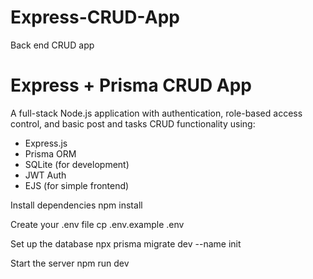 # Express-CRUD-App
Back end CRUD app

# Express + Prisma CRUD App

A full-stack Node.js application with authentication, role-based access control, and basic post and tasks CRUD functionality using:

- Express.js
- Prisma ORM
- SQLite (for development)
- JWT Auth
- EJS (for simple frontend)

Install dependencies
npm install

Create your .env file
cp .env.example .env

Set up the database
npx prisma migrate dev --name init

Start the server
npm run dev

